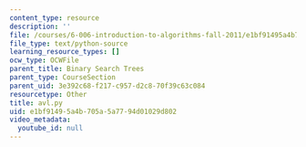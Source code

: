 ```yaml
---
content_type: resource
description: ''
file: /courses/6-006-introduction-to-algorithms-fall-2011/e1bf91495a4b705a5a7794d01029d802_avl.py
file_type: text/python-source
learning_resource_types: []
ocw_type: OCWFile
parent_title: Binary Search Trees
parent_type: CourseSection
parent_uid: 3e392c68-f217-c957-d2c8-70f39c63c084
resourcetype: Other
title: avl.py
uid: e1bf9149-5a4b-705a-5a77-94d01029d802
video_metadata:
  youtube_id: null
---
```

